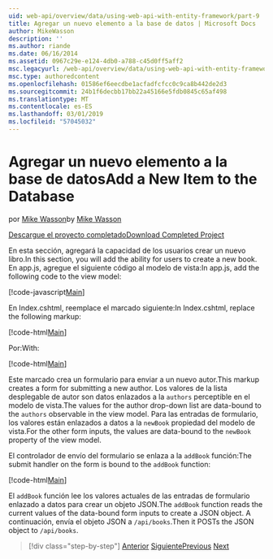 ```yaml
---
uid: web-api/overview/data/using-web-api-with-entity-framework/part-9
title: Agregar un nuevo elemento a la base de datos | Microsoft Docs
author: MikeWasson
description: ''
ms.author: riande
ms.date: 06/16/2014
ms.assetid: 0967c29e-e124-4db0-a788-c45d0ff5aff2
msc.legacyurl: /web-api/overview/data/using-web-api-with-entity-framework/part-9
msc.type: authoredcontent
ms.openlocfilehash: 01586ef6eecdbe1acfadfcfcc0c9ca8b442de2d3
ms.sourcegitcommit: 24b1f6decbb17bb22a45166e5fdb0845c65af498
ms.translationtype: MT
ms.contentlocale: es-ES
ms.lasthandoff: 03/01/2019
ms.locfileid: "57045032"
---
```

<a name="add-a-new-item-to-the-database"></a><span data-ttu-id="880df-102">Agregar un nuevo elemento a la base de datos</span><span class="sxs-lookup"><span data-stu-id="880df-102">Add a New Item to the Database</span></span>
====================
<span data-ttu-id="880df-103">por [Mike Wasson](https://github.com/MikeWasson)</span><span class="sxs-lookup"><span data-stu-id="880df-103">by [Mike Wasson](https://github.com/MikeWasson)</span></span>

[<span data-ttu-id="880df-104">Descargue el proyecto completado</span><span class="sxs-lookup"><span data-stu-id="880df-104">Download Completed Project</span></span>](https://github.com/MikeWasson/BookService)

<span data-ttu-id="880df-105">En esta sección, agregará la capacidad de los usuarios crear un nuevo libro.</span><span class="sxs-lookup"><span data-stu-id="880df-105">In this section, you will add the ability for users to create a new book.</span></span> <span data-ttu-id="880df-106">En app.js, agregue el siguiente código al modelo de vista:</span><span class="sxs-lookup"><span data-stu-id="880df-106">In app.js, add the following code to the view model:</span></span>

[!code-javascript[Main](part-9/samples/sample1.js)]

<span data-ttu-id="880df-107">En Index.cshtml, reemplace el marcado siguiente:</span><span class="sxs-lookup"><span data-stu-id="880df-107">In Index.cshtml, replace the following markup:</span></span>

[!code-html[Main](part-9/samples/sample2.html)]

<span data-ttu-id="880df-108">Por:</span><span class="sxs-lookup"><span data-stu-id="880df-108">With:</span></span>

[!code-html[Main](part-9/samples/sample3.html)]

<span data-ttu-id="880df-109">Este marcado crea un formulario para enviar a un nuevo autor.</span><span class="sxs-lookup"><span data-stu-id="880df-109">This markup creates a form for submitting a new author.</span></span> <span data-ttu-id="880df-110">Los valores de la lista desplegable de autor son datos enlazados a la `authors` perceptible en el modelo de vista.</span><span class="sxs-lookup"><span data-stu-id="880df-110">The values for the author drop-down list are data-bound to the `authors` observable in the view model.</span></span> <span data-ttu-id="880df-111">Para las entradas de formulario, los valores están enlazados a datos a la `newBook` propiedad del modelo de vista.</span><span class="sxs-lookup"><span data-stu-id="880df-111">For the other form inputs, the values are data-bound to the `newBook` property of the view model.</span></span>

<span data-ttu-id="880df-112">El controlador de envío del formulario se enlaza a la `addBook` función:</span><span class="sxs-lookup"><span data-stu-id="880df-112">The submit handler on the form is bound to the `addBook` function:</span></span>

[!code-html[Main](part-9/samples/sample4.html)]

<span data-ttu-id="880df-113">El `addBook` función lee los valores actuales de las entradas de formulario enlazado a datos para crear un objeto JSON.</span><span class="sxs-lookup"><span data-stu-id="880df-113">The `addBook` function reads the current values of the data-bound form inputs to create a JSON object.</span></span> <span data-ttu-id="880df-114">A continuación, envía el objeto JSON a `/api/books`.</span><span class="sxs-lookup"><span data-stu-id="880df-114">Then it POSTs the JSON object to `/api/books`.</span></span>

> [!div class="step-by-step"]
> <span data-ttu-id="880df-115">[Anterior](part-8.md)
> [Siguiente](part-10.md)</span><span class="sxs-lookup"><span data-stu-id="880df-115">[Previous](part-8.md)
[Next](part-10.md)</span></span>
